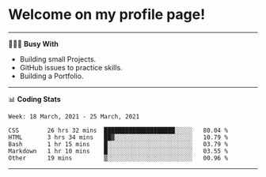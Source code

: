 # Welcome on my profile page!
<!-- print(("dralla"[::-1]+"s").capitalize()) -->

---
👨🏻‍💻 **Busy With**
* Building small Projects.
* GitHub issues to practice skills.
* Building a Portfolio.

---
📊 **Coding Stats**
<!--START_SECTION:waka-->
```text
Week: 18 March, 2021 - 25 March, 2021

CSS        26 hrs 32 mins  ████████████████████░░░░░   80.04 % 
HTML       3 hrs 34 mins   ██▓░░░░░░░░░░░░░░░░░░░░░░   10.79 % 
Bash       1 hr 15 mins    █░░░░░░░░░░░░░░░░░░░░░░░░   03.79 % 
Markdown   1 hr 10 mins    █░░░░░░░░░░░░░░░░░░░░░░░░   03.55 % 
Other      19 mins         ▒░░░░░░░░░░░░░░░░░░░░░░░░   00.96 % 
```
<!--END_SECTION:waka-->

---
